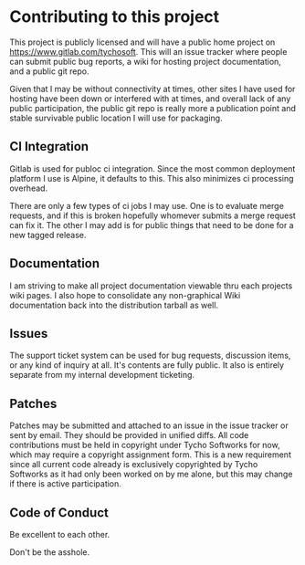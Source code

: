 # Contributing to this project

This project is publicly licensed and will have a public home project on
https://www.gitlab.com/tychosoft. This will an issue tracker where people can
submit public bug reports, a wiki for hosting project documentation, and a
public git repo.

Given that I may be without connectivity at times, other sites I have used for
hosting have been down or interfered with at times, and overall lack of any
public participation, the public git repo is really more a publication point
and stable survivable public location I will use for packaging.

## CI Integration

Gitlab is used for publoc ci integration. Since the most common deployment
platform I use is Alpine, it defaults to this. This also minimizes ci
processing overhead.

There are only a few types of ci jobs I may use. One is to evaluate merge
requests, and if this is broken hopefully whomever submits a merge request can
fix it. The other I may add is for public things that need to be done for a new
tagged release.

## Documentation

I am striving to make all project documentation viewable thru each projects
wiki pages. I also hope to consolidate any non-graphical Wiki documentation
back into the distribution tarball as well.

## Issues

The support ticket system can be used for bug requests, discussion items, or
any kind of inquiry at all. It's contents are fully public. It also is entirely
separate from my internal development ticketing.

## Patches

Patches may be submitted and attached to an issue in the issue tracker or sent
by email. They should be provided in unified diffs. All code contributions must
be held in copyright under Tycho Softworks for now, which may require a
copyright assignment form. This is a new requirement since all current code
already is exclusively copyrighted by Tycho Softworks as it had only been
worked on by me alone, but this may change if there is active participation.

## Code of Conduct

Be excellent to each other.

Don't be the asshole.

